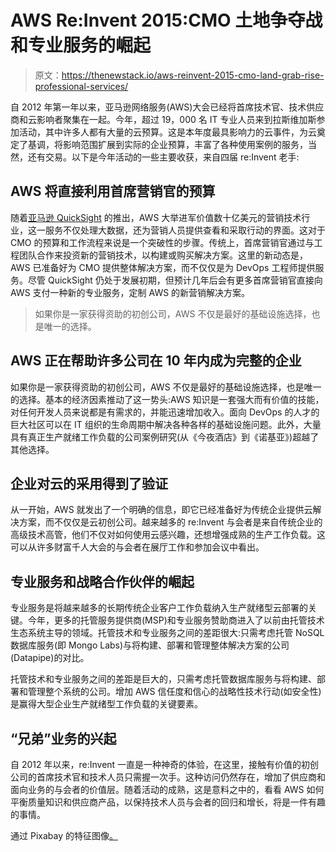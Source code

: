 # AWS Re:Invent 2015:CMO 土地争夺战和专业服务的崛起

> 原文：<https://thenewstack.io/aws-reinvent-2015-cmo-land-grab-rise-professional-services/>

自 2012 年第一年以来，亚马逊网络服务(AWS)大会已经将首席技术官、技术供应商和云影响者聚集在一起。今年，超过 19，000 名 IT 专业人员来到拉斯维加斯参加活动，其中许多人都有大量的云预算。这是本年度最具影响力的云事件，为云奠定了基调，将影响范围扩展到实际的企业预算，丰富了各种使用案例的服务，当然，还有交易。以下是今年活动的一些主要收获，来自四届 re:Invent 老手:

## AWS 将直接利用首席营销官的预算

随着[亚马逊 QuickSight](https://aws.amazon.com/quicksight/) 的推出，AWS 大举进军价值数十亿美元的营销技术行业，这一服务不仅处理大数据，还为营销人员提供查看和采取行动的界面。这对于 CMO 的预算和工作流程来说是一个突破性的步骤。传统上，首席营销官通过与工程团队合作来投资新的营销技术，以构建或购买解决方案。这里的新动态是，AWS 已准备好为 CMO 提供整体解决方案，而不仅仅是为 DevOps 工程师提供服务。尽管 QuickSight 仍处于发展初期，但预计几年后会有更多首席营销官直接向 AWS 支付一种新的专业服务，定制 AWS 的新营销解决方案。

> 如果你是一家获得资助的初创公司，AWS 不仅是最好的基础设施选择，也是唯一的选择。

## AWS 正在帮助许多公司在 10 年内成为完整的企业

如果你是一家获得资助的初创公司，AWS 不仅是最好的基础设施选择，也是唯一的选择。基本的经济因素推动了这一势头:AWS 知识是一套强大而有价值的技能，对任何开发人员来说都是有需求的，并能迅速增加收入。面向 DevOps 的人才的巨大社区可以在 IT 组织的生命周期中解决各种各样的基础设施问题。此外，大量具有真正生产就绪工作负载的公司案例研究(从《今夜酒店》到《诺基亚》)超越了其他选择。

## 企业对云的采用得到了验证

从一开始，AWS 就发出了一个明确的信息，即它已经准备好为传统企业提供云解决方案，而不仅仅是云初创公司。越来越多的 re:Invent 与会者是来自传统企业的高级技术高管，他们不仅对如何使用云感兴趣，还想增强成熟的生产工作负载。这可以从许多财富千人大会的与会者在展厅工作和参加会议中看出。

## 专业服务和战略合作伙伴的崛起

专业服务是将越来越多的长期传统企业客户工作负载纳入生产就绪型云部署的关键。今年，更多的托管服务提供商(MSP)和专业服务赞助商进入了以前由托管技术生态系统主导的领域。托管技术和专业服务之间的差距很大:只需考虑托管 NoSQL 数据库服务(即 Mongo Labs)与将构建、部署和管理整体解决方案的公司(Datapipe)的对比。

托管技术和专业服务之间的差距是巨大的，只需考虑托管数据库服务与将构建、部署和管理整个系统的公司。增加 AWS 信任度和信心的战略性技术行动(如安全性)是赢得大型企业生产就绪型工作负载的关键要素。

## “兄弟”业务的兴起

自 2012 年以来，re:Invent 一直是一种神奇的体验，在这里，接触有价值的初创公司的首席技术官和技术人员只需握一次手。这种访问仍然存在，增加了供应商和面向业务的与会者的价值层。随着活动的成熟，这是意料之中的，看看 AWS 如何平衡质量知识和供应商产品，以保持技术人员与会者的回归和增长，将是一件有趣的事情。

通过 Pixabay 的特征图像[。](https://pixabay.com/en/las-vegas-welcome-neon-sign-usa-839387/)

<svg xmlns:xlink="http://www.w3.org/1999/xlink" viewBox="0 0 68 31" version="1.1"><title>Group</title> <desc>Created with Sketch.</desc></svg>